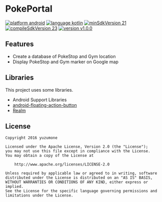 # PokePortal
[![platform android](https://img.shields.io/badge/platform-android-green.svg)](#)
[![language kotlin](https://img.shields.io/badge/language-kotlin-green.svg)](#)
[![minSdkVersion 21](https://img.shields.io/badge/minSdkVersion-21-red.svg)](#)
[![compileSdkVersion 23](https://img.shields.io/badge/compileSdkVersion-23-yellow.svg)](#)
[![version v1.0.0](https://img.shields.io/badge/version-v1.0.0-blue.svg)](#)

## Features
- Create a database of PokeStop and Gym location
- Display PokeStop and Gym marker on Google map

## Libraries
This project uses some libraries.

- Android Support Libraries
- [android-floating-action-button](https://github.com/futuresimple/android-floating-action-button)
- [Realm](https://realm.io/jp/)

## License
```
Copyright 2016 yuzumone

Licensed under the Apache License, Version 2.0 (the "License");
you may not use this file except in compliance with the License.
You may obtain a copy of the License at

    http://www.apache.org/licenses/LICENSE-2.0

Unless required by applicable law or agreed to in writing, software
distributed under the License is distributed on an "AS IS" BASIS,
WITHOUT WARRANTIES OR CONDITIONS OF ANY KIND, either express or implied.
See the License for the specific language governing permissions and
limitations under the License.
```